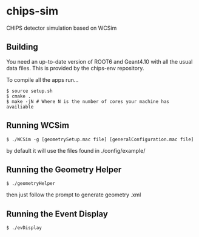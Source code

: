 # chips-sim

CHIPS detector simulation based on WCSim

## Building

You need an up-to-date version of ROOT6 and Geant4.10 with all the usual data files. This is provided by the chips-env repository.

To compile all the apps run...

```
$ source setup.sh
$ cmake .
$ make -jN # Where N is the number of cores your machine has availiable
```

## Running WCSim

```
$ ./WCSim -g [geometrySetup.mac file] [generalConfiguration.mac file]
```

by default it will use the files found in ./config/example/

## Running the Geometry Helper

```
$ ./geometryHelper
```

then just follow the prompt to generate geometry .xml

## Running the Event Display

```
$ ./evDisplay
```
